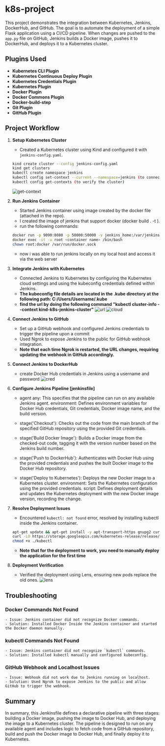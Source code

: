 # k8s-project
This project demonstrates the integration between Kubernetes, Jenkins, DockerHub, and GitHub. The goal is to automate the deployment of a simple Flask application using a CI/CD pipeline. When changes are pushed to the `app.py` file on GitHub, Jenkins builds a Docker image, pushes it to DockerHub, and deploys it to a Kubernetes cluster.

## Plugins Used
- **Kubernetes CLI Plugin**
- **Kubernetes Continuous Deploy Plugin**
- **Kubernetes Credentials Plugin**
- **Kubernetes Plugin**
- **Docker Plugin**
- **Docker Commons Plugin**
- **Docker-build-step**
- **Git Plugin**
- **GitHub Plugin**


## Project Workflow
1. **Setup Kubernetes Cluster**
    - Created a Kubernetes cluster using Kind and configured it with `jenkins-config.yaml`.
    
    ```sh
    kind create cluster --config jenkins-config.yaml
    kind get clusters
    kubectl create namespace jenkins
    kubectl config set-context --current --namespace=jenkins (to connect the namespace to the cluster)
    kubectl config get-contexts (to verify the cluster)
    ```
    ![get-context](https://github.com/DorAvissar/K8S_Jenkins/assets/165499842/706ccf33-c77e-4936-b4da-9befbbbf3845)

2. **Run Jenkins Container**
    - Started Jenkins container using image created by the docker file (attached in the repo).
    - I created the image of jenkins that support docker (docker build . -t <imagename>). 
    - run the following commands: 
    
    ```sh
    docker run -p 9090:8080 -p 50000:50000 -v jenkins_home:/var/jenkins_home -v /var/run/docker.sock:/var/run/docker.sock <imagename> 
    docker exec -it -u root <container name> /bin/bash
    chown root:docker /var/run/docker.sock
    ```

    - now i was able to run jenkins locally on my local host and access it via the web server


3. **Integrate Jenkins with Kubernetes**
    - Connected Jenkins to Kubernetes by configuring the Kubernetes cloud settings and using the kubeconfig credentials defined within Jenkins.
    - **The kubeconfig file details are located in the .kube directory at the following path: C:/Users/Username/.kube**
    - **find the url by doing the following command "kubectl cluster-info --context kind-k8s-jenkins-cluster"**
![url](https://github.com/DorAvissar/K8S_Jenkins/assets/165499842/3afac627-840c-4829-a54a-39a84c47e02b)
![cloud](https://github.com/DorAvissar/K8S_Jenkins/assets/165499842/8a0bdb9f-5870-44b1-b602-648e6605dab6)

4. **Connect Jenkins to GitHub**
    - Set up a GitHub webhook and configured Jenkins credentials to trigger the pipeline upon a commit 
    - Used Ngrok to expose Jenkins to the public for GitHub webhook integration.
    - **Note that each time Ngrok is restarted, the URL changes, requiring updating the webhook in GitHub accordingly.**


5. **Connect Jenkins to DockerHub**
    - create Docker Hub credentials in Jenkins using a username and password
![cred](https://github.com/DorAvissar/K8S_Jenkins/assets/165499842/9e4be6e8-dd64-4046-86d5-64fa53b933c6)


6. **Configure Jenkins Pipeline [jenkinsfile]**
    - agent any: This specifies that the pipeline can run on any available Jenkins agent.
    environment: Defines environment variables for Docker Hub credentials, Git credentials, Docker image name, and the build version.

    - stage('Checkout'): Checks out the code from the main branch of the specified GitHub repository using the provided Git credentials.

    - stage('Build Docker Image'): Builds a Docker image from the checked-out code, tagging it with the version number based on the Jenkins build number. 

    - stage('Push to DockerHub'): Authenticates with Docker Hub using the provided credentials and pushes the built Docker image to the Docker Hub repository.

    - stage('Deploy to Kubernetes'): Deploys the new Docker image to a Kubernetes cluster.
    environment: Sets the Kubernetes configuration using the provided credentials.
    script: Defines deployment details and updates the Kubernetes deployment with the new Docker image version, recording the change.

7. **Resolve Deployment Issues**
    - Encountered `kubectl: not found` error, resolved by installing kubectl inside the Jenkins container.
    
    ```sh
    apt-get update && apt-get install -y apt-transport-https gnupg2 curl
    curl -LO https://storage.googleapis.com/kubernetes-release/release/$(curl -s https://storage.googleapis.com/kubernetes-release/release/stable.txt)/bin/linux/amd64/kubectl
    chmod +x ./kubectl
    ```
    - **Note that for the deployment to work, you need to manually deploy the application for the first time**

8. **Deployment Verification**
    - Verified the deployment using Lens, ensuring new pods replace the old ones.
![lens](https://github.com/DorAvissar/K8S_Jenkins/assets/165499842/692e8a6c-c689-4ea9-8e47-4ca51d7cc0bb)

## Troubleshooting

### Docker Commands Not Found
    - Issue: Jenkins container did not recognize Docker commands.
    - Solution: Installed Docker Inside the Jenkins container and started the Docker daemon manually.

### kubectl Commands Not Found
    - Issue: Jenkins container did not recognize `kubectl` commands.
    - Solution: Installed kubectl manually and configured kubeconfig.

### GitHub Webhook and Localhost Issues
    - Issue: Webhook did not work due to Jenkins running on localhost.
    - Solution: Used Ngrok to expose Jenkins to the public and allow GitHub to trigger the webhook.

## Summary
In summary, this Jenkinsfile defines a declarative pipeline with three stages: building a Docker image, pushing the image to Docker Hub, and deploying the image to a Kubernetes cluster. The pipeline is designed to run on any available agent and includes logic to fetch code from a GitHub repository, build and push the Docker image to Docker Hub, and finally deploy it to Kubernetes.
